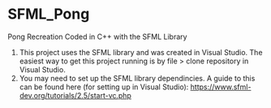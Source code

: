 # SFML_Pong
Pong Recreation Coded in C++ with the SFML Library

1. This project uses the SFML library and was created in Visual Studio. The easiest way to get this project running is by file > clone repository in Visual Studio.
2. You may need to set up the SFML library dependincies. A guide to this can be found here (for setting up in Visual Studio): https://www.sfml-dev.org/tutorials/2.5/start-vc.php
